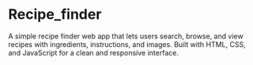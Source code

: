 # Recipe_finder
A simple recipe finder web app that lets users search, browse, and view recipes with ingredients, instructions, and images. Built with HTML, CSS, and JavaScript for a clean and responsive interface.
